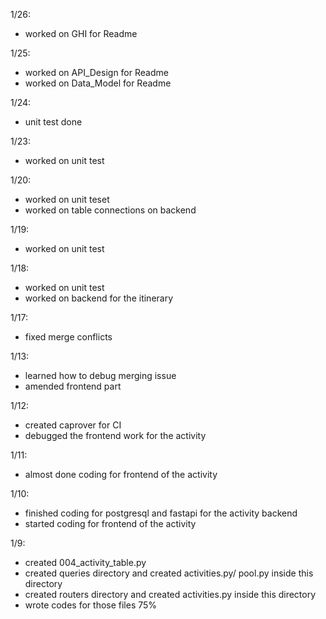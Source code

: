 1/26:
- worked on GHI for Readme

1/25:
- worked on API_Design for Readme
- worked on Data_Model for Readme

1/24:
- unit test done

1/23:
- worked on unit test

1/20:
- worked on unit teset
- worked on table connections on backend

1/19:
- worked on unit test

1/18:
- worked on unit test
- worked on backend for the itinerary 

1/17:
- fixed merge conflicts

1/13:
- learned how to debug merging issue
- amended frontend part

1/12:
- created caprover for CI
- debugged the frontend work for the activity

1/11:
- almost done coding for frontend of the activity

1/10:
- finished coding for postgresql and fastapi for the activity backend
- started coding for frontend of the activity

1/9: 
- created 004_activity_table.py
- created queries directory and created activities.py/ pool.py inside this directory
- created routers directory and created activities.py inside this directory
- wrote codes for those files 75%

